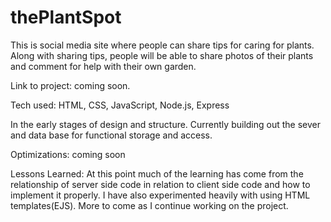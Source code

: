 # thePlantSpot
This is social media site where people can share tips for caring for plants. Along with sharing tips, people will be able to share photos of their plants and comment for help with their own garden.


Link to project: coming soon.

Tech used: HTML, CSS, JavaScript, Node.js, Express

In the early stages of design and structure. Currently building out the sever and data base for functional storage and access.

Optimizations: coming soon

Lessons Learned: At this point much of the learning has come from the relationship of server side code in relation to client side code and how to implement it properly. I have also experimented heavily with using HTML templates(EJS). More to come as I continue working on the project. 
